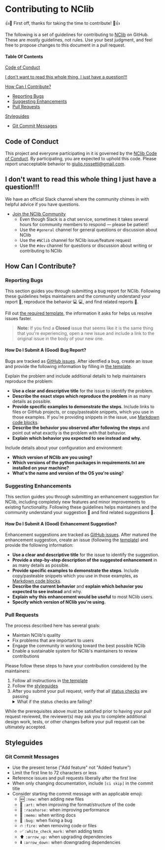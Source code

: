 # Contributing to NClib

:+1::tada: First off, thanks for taking the time to contribute! :tada::+1:

The following is a set of guidelines for contributing to [NClib](https://github.com/GiulioRossetti/nclib) on GitHub. 
These are mostly guidelines, not rules. Use your best judgment, and feel free to propose changes to this document in a pull request.

#### Table Of Contents

[Code of Conduct](#code-of-conduct)

[I don't want to read this whole thing, I just have a question!!!](#i-dont-want-to-read-this-whole-thing-i-just-have-a-question)

[How Can I Contribute?](#how-can-i-contribute)
  * [Reporting Bugs](#reporting-bugs)
  * [Suggesting Enhancements](#suggesting-enhancements)
  * [Pull Requests](#pull-requests)

[Styleguides](#styleguides)
  * [Git Commit Messages](#git-commit-messages)
  
## Code of Conduct

This project and everyone participating in it is governed by the [NClib Code of Conduct](CODE_OF_CONDUCT.md). 
By participating, you are expected to uphold this code. Please report unacceptable behavior to [giulio.rossetti@gmail.com](mailto:giulio.rossetti@gmail.com).

## I don't want to read this whole thing I just have a question!!!

We have an official Slack channel where the community chimes in with helpful advice if you have questions.

* [Join the NClib Community](https://nclib.slack.com/messages)
    * Even though Slack is a chat service, sometimes it takes several hours for community members to respond &mdash; please be patient!
    * Use the `#general` channel for general questions or discussion about NClib
    * Use the `#NClib` channel for NClib issue/feature request
    * Use the `#dev` channel for questions or discussion about writing or contributing to NClib 
    
## How Can I Contribute?

### Reporting Bugs

This section guides you through submitting a bug report for NClib. Following these guidelines helps maintainers and the community understand your report :pencil:, reproduce the behavior :computer: :computer:, and find related reports :mag_right:.

Fill out [the required template](ISSUE_TEMPLATE/bug_report.md), the information it asks for helps us resolve issues faster.

> **Note:** If you find a **Closed** issue that seems like it is the same thing that you're experiencing, open a new issue and include a link to the original issue in the body of your new one.

#### How Do I Submit A (Good) Bug Report?

Bugs are tracked as [GitHub issues](https://guides.github.com/features/issues/). 
After identfied a bug, create an issue and provide the following information by filling in [the template](ISSUE_TEMPLATE/bug_report.md).

Explain the problem and include additional details to help maintainers reproduce the problem:

* **Use a clear and descriptive title** for the issue to identify the problem.
* **Describe the exact steps which reproduce the problem** in as many details as possible. 
* **Provide specific examples to demonstrate the steps**. Include links to files or GitHub projects, or copy/pasteable snippets, which you use in those examples. If you're providing snippets in the issue, use [Markdown code blocks](https://help.github.com/articles/markdown-basics/#multiple-lines).
* **Describe the behavior you observed after following the steps** and point out what exactly is the problem with that behavior.
* **Explain which behavior you expected to see instead and why.**

Include details about your configuration and environment:

* **Which version of NClib are you using?** 
* **Which versions of the python packages in requirements.txt are installed on your machine?**
* **What's the name and version of the OS you're using**?

### Suggesting Enhancements

This section guides you through submitting an enhancement suggestion for NClib, including completely new features and minor improvements to existing functionality. 
Following these guidelines helps maintainers and the community understand your suggestion :pencil: and find related suggestions :mag_right:.

#### How Do I Submit A (Good) Enhancement Suggestion?

Enhancement suggestions are tracked as [GitHub issues](https://guides.github.com/features/issues/). 
After matured the enhancement suggestion, create an issue (following the [template](ISSUE_TEMPLATE/feature_request.md)) and provide the following information:

* **Use a clear and descriptive title** for the issue to identify the suggestion.
* **Provide a step-by-step description of the suggested enhancement** in as many details as possible.
* **Provide specific examples to demonstrate the steps**. Include copy/pasteable snippets which you use in those examples, as [Markdown code blocks](https://help.github.com/articles/markdown-basics/#multiple-lines).
* **Describe the current behavior** and **explain which behavior you expected to see instead** and why.
* **Explain why this enhancement would be useful** to most NClib users.
* **Specify which version of NClib you're using.**

### Pull Requests

The process described here has several goals:

- Maintain NClib's quality
- Fix problems that are important to users
- Engage the community in working toward the best possible NClib
- Enable a sustainable system for NClib's maintainers to review contributions

Please follow these steps to have your contribution considered by the maintainers:

1. Follow all instructions in [the template](PULL_REQUEST_TEMPLATE.md)
2. Follow the [styleguides](#styleguides)
3. After you submit your pull request, verify that all [status checks](https://help.github.com/articles/about-status-checks/) are passing <details><summary>What if the status checks are failing?</summary>If a status check is failing, and you believe that the failure is unrelated to your change, please leave a comment on the pull request explaining why you believe the failure is unrelated. A maintainer will re-run the status check for you. If we conclude that the failure was a false positive, then we will open an issue to track that problem with our status check suite.</details>

While the prerequisites above must be satisfied prior to having your pull request reviewed, the reviewer(s) may ask you to complete additional design work, tests, or other changes before your pull request can be ultimately accepted.

## Styleguides

### Git Commit Messages

* Use the present tense ("Add feature" not "Added feature")
* Limit the first line to 72 characters or less
* Reference issues and pull requests liberally after the first line
* When only changing documentation, include `[ci skip]` in the commit title
* Consider starting the commit message with an applicable emoji:
    * :new: `:new:` when adding new files
    * :art: `:art:` when improving the format/structure of the code
    * :racehorse: `:racehorse:` when improving performance
    * :memo: `:memo:` when writing docs
    * :bug: `:bug:` when fixing a bug
    * :fire: `:fire:` when removing code or files
    * :white_check_mark: `:white_check_mark:` when adding tests
    * :arrow_up: `:arrow_up:` when upgrading dependencies
    * :arrow_down: `:arrow_down:` when downgrading dependencies
